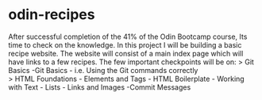 # odin-recipes

After successful completion of the 41% of the Odin Bootcamp course,
Its time to check on the knowledge. In this project I will be building 
a basic recipe website. The website will consist of a main index page which will have links to a few recipes. 
The few important checkpoints will be on:
    > Git Basics
        -Git Basics
        - i.e. Using the Git commands correctly  
    > HTML Foundations
        - Elements and Tags
        - HTML Boilerplate
        - Working with Text
        - Lists
        - Links and Images
        -Commit Messages 


